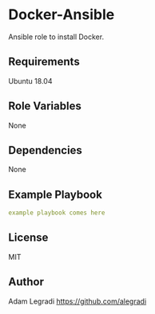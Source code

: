 # Docker-Ansible

Ansible role to install Docker.

## Requirements

Ubuntu 18.04 

## Role Variables
None 

## Dependencies
None

## Example Playbook
```yaml
example playbook comes here
```



## License
MIT


## Author
Adam Legradi <https://github.com/alegradi>

